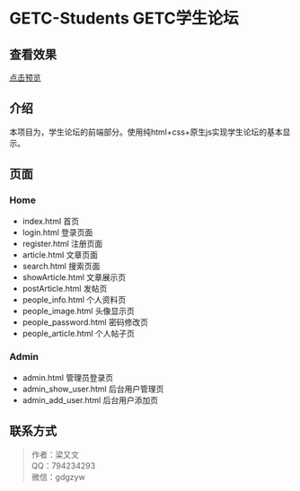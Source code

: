 # GETC-Students GETC学生论坛

## 查看效果

[点击预览](https://layouwen.github.io/GETC-Students/Home/View/index/index.html)

## 介绍

本项目为，学生论坛的前端部分。使用纯html+css+原生js实现学生论坛的基本显示。

## 页面

### Home

- index.html 首页
- login.html 登录页面
- register.html 注册页面
- article.html 文章页面
- search.html 搜索页面
- showArticle.html 文章展示页
- postArticle.html 发帖页
- people_info.html 个人资料页
- people_image.html 头像显示页
- people_password.html 密码修改页
- people_article.html 个人帖子页

### Admin

- admin.html 管理员登录页
- admin_show_user.html 后台用户管理页
- admin_add_user.html 后台用户添加页

## 联系方式

> 作者：梁又文  
> QQ：794234293  
> 微信：gdgzyw